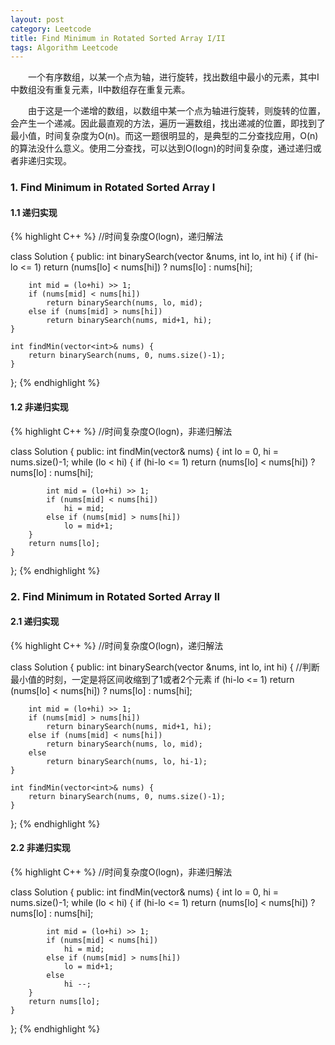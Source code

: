 ```yaml
---
layout: post
category: Leetcode
title: Find Minimum in Rotated Sorted Array I/II
tags: Algorithm Leetcode
---
```


&emsp;&emsp;一个有序数组，以某一个点为轴，进行旋转，找出数组中最小的元素，其中I中数组没有重复元素，II中数组存在重复元素。

&emsp;&emsp;由于这是一个递增的数组，以数组中某一个点为轴进行旋转，则旋转的位置，会产生一个递减。因此最直观的方法，遍历一遍数组，找出递减的位置，即找到了最小值，时间复杂度为O(n)。而这一题很明显的，是典型的二分查找应用，O(n)的算法没什么意义。使用二分查找，可以达到O(logn)的时间复杂度，通过递归或者非递归实现。

<!--more-->

### 1. Find Minimum in Rotated Sorted Array I

#### 1.1 递归实现
{% highlight C++ %}
//时间复杂度O(logn)，递归解法

class Solution {
public:
    int binarySearch(vector<int> &nums, int lo, int hi) {
        if (hi-lo <= 1)
            return (nums[lo] < nums[hi]) ? nums[lo] : nums[hi];
        
        int mid = (lo+hi) >> 1;
        if (nums[mid] < nums[hi])
            return binarySearch(nums, lo, mid);
        else if (nums[mid] > nums[hi])
            return binarySearch(nums, mid+1, hi);
    }

    int findMin(vector<int>& nums) {
        return binarySearch(nums, 0, nums.size()-1);
    }
};
{% endhighlight %}
   
#### 1.2 非递归实现 
{% highlight C++ %}
//时间复杂度O(logn)，非递归解法

class Solution {
public:
    int findMin(vector<int>& nums) {
        int lo = 0, hi = nums.size()-1;
        while (lo < hi) {
            if (hi-lo <= 1)
                return (nums[lo] < nums[hi]) ? nums[lo] : nums[hi];
            
            int mid = (lo+hi) >> 1;
            if (nums[mid] < nums[hi])
                hi = mid;
            else if (nums[mid] > nums[hi])
                lo = mid+1;
        }
        return nums[lo];
    }
};
{% endhighlight %}


### 2. Find Minimum in Rotated Sorted Array II

#### 2.1 递归实现
{% highlight C++ %}
//时间复杂度O(logn)，递归解法

class Solution {
public:
    int binarySearch(vector<int> &nums, int lo, int hi) {
        //判断最小值的时刻，一定是将区间收缩到了1或者2个元素
        if (hi-lo <= 1)
            return (nums[lo] < nums[hi]) ? nums[lo] : nums[hi];
        
        int mid = (lo+hi) >> 1;
        if (nums[mid] > nums[hi])
            return binarySearch(nums, mid+1, hi);
        else if (nums[mid] < nums[hi])
            return binarySearch(nums, lo, mid);
        else
            return binarySearch(nums, lo, hi-1);
    }

    int findMin(vector<int>& nums) {
        return binarySearch(nums, 0, nums.size()-1);
    }
};
{% endhighlight %}
   
#### 2.2 非递归实现 
{% highlight C++ %}
//时间复杂度O(logn)，非递归解法

class Solution {
public:
    int findMin(vector<int>& nums) {
        int lo = 0, hi = nums.size()-1;
        while (lo < hi) {
            if (hi-lo <= 1)
                return (nums[lo] < nums[hi]) ? nums[lo] : nums[hi];
            
            int mid = (lo+hi) >> 1;
            if (nums[mid] < nums[hi])
                hi = mid;
            else if (nums[mid] > nums[hi])
                lo = mid+1;
            else 
                hi --;
        }
        return nums[lo];
    }
};
{% endhighlight %}
